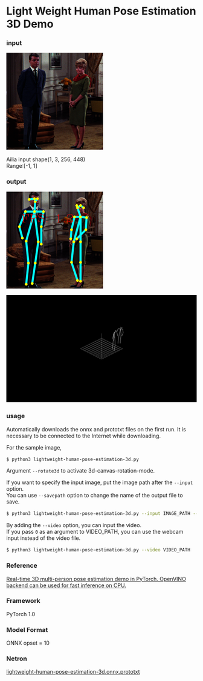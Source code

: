 # Light Weight Human Pose Estimation 3D Demo

### input

![input_image](input.png)

Ailia input shape(1, 3,	256, 448)  
Range:[-1, 1]

### output

![output_image](ICV_3D_Human_Pose_Estimation_0.png)

![output_3d](Canvas3D_0.png)

### usage
Automatically downloads the onnx and prototxt files on the first run.
It is necessary to be connected to the Internet while downloading.

For the sample image,
``` bash
$ python3 lightweight-human-pose-estimation-3d.py
```

Argument `--rotate3d` to activate 3d-canvas-rotation-mode.  

If you want to specify the input image, put the image path after the `--input` option.  
You can use `--savepath` option to change the name of the output file to save.
```bash
$ python3 lightweight-human-pose-estimation-3d.py --input IMAGE_PATH --savepath SAVE_IMAGE_PATH
```

By adding the `--video` option, you can input the video.   
If you pass `0` as an argument to VIDEO_PATH, you can use the webcam input instead of the video file.
```bash
$ python3 lightweight-human-pose-estimation-3d.py --video VIDEO_PATH
```


### Reference

[Real-time 3D multi-person pose estimation demo in PyTorch. OpenVINO backend can be used for fast inference on CPU.](https://github.com/Daniil-Osokin/lightweight-human-pose-estimation-3d-demo.pytorch)


### Framework
PyTorch 1.0


### Model Format
ONNX opset = 10


### Netron

[lightweight-human-pose-estimation-3d.onnx.prototxt](https://netron.app/?url=https://storage.googleapis.com/ailia-models/lightweight-human-pose-estimation-3d/human-pose-estimation-3d.onnx.prototxt)
